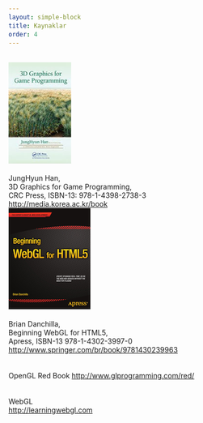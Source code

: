 ```yaml
---
layout: simple-block
title: Kaynaklar
order: 4
---
```

<br>
<div class="row">
    <div class="col-md-4 text-center">
        <img src="/files/bca611-cg/kitap2.jpg" style = "height:200px;"/><br>
        <br> 
        JungHyun Han, <br>
        3D Graphics for Game Programming,<br> 
        CRC Press, ISBN-13: 978-1-4398-2738-3<br>
        <a href="http://media.korea.ac.kr/book">http://media.korea.ac.kr/book</a>
    </div>
    <div class="col-md-4 text-center">
        <img src="/files/bca611-cg/webglBook.png" style = "height:200px;"/><br> 
        <br> 
        Brian Danchilla, <br>
        Beginning WebGL for HTML5,<br> 
        Apress, ISBN-13 978-1-4302-3997-0<br>
        <a href="http://www.springer.com/br/book/9781430239963">http://www.springer.com/br/book/9781430239963</a>
    </div>
    <div class="col-md-4">
    <br> 
    <br> 
    OpenGL Red Book
    <a href="http://www.glprogramming.com/red/">http://www.glprogramming.com/red/</a>
    <br> 
    <br> 
    <br> 
    WebGL
    <br>
    <a href="http://learningwebgl.com">http://learningwebgl.com</a>
    </div>
</div>
